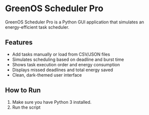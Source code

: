 # GreenOS Scheduler Pro

GreenOS Scheduler Pro is a Python GUI application that simulates an energy-efficient task scheduler.

## Features

- Add tasks manually or load from CSV/JSON files
- Simulates scheduling based on deadline and burst time
- Shows task execution order and energy consumption
- Displays missed deadlines and total energy saved
- Clean, dark-themed user interface

## How to Run

1. Make sure you have Python 3 installed.
2. Run the script
